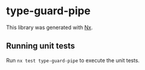 # type-guard-pipe

This library was generated with [Nx](https://nx.dev).

## Running unit tests

Run `nx test type-guard-pipe` to execute the unit tests.
